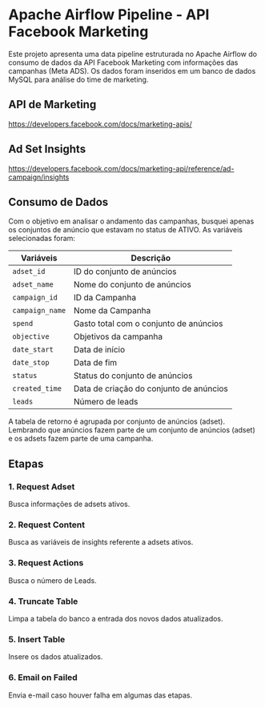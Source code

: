 # Apache Airflow Pipeline - API Facebook Marketing

Este projeto apresenta uma data pipeline estruturada no Apache Airflow do consumo de dados da API Facebook Marketing com informações das campanhas (Meta ADS). Os dados foram inseridos em um banco de dados MySQL para análise do time de marketing.

## API de Marketing
https://developers.facebook.com/docs/marketing-apis/

## Ad Set Insights
https://developers.facebook.com/docs/marketing-api/reference/ad-campaign/insights

## Consumo de Dados
Com o objetivo em analisar o andamento das campanhas, busquei apenas os conjuntos de anúncio que estavam no status de ATIVO. As variáveis selecionadas foram:

| Variáveis | Descrição |
| --- | --- |
| `adset_id` | ID do conjunto de anúncios |
| `adset_name` | Nome do conjunto de anúncios |
| `campaign_id` | ID da Campanha |
| `campaign_name` | Nome da Campanha |
| `spend` | Gasto total com o conjunto de anúncios |
| `objective` | Objetivos da campanha |
| `date_start` | Data de início |
| `date_stop` | Data de fim |
| `status` | Status do conjunto de anúncios |
| `created_time` | Data de criação do conjunto de anúncios |
| `leads` | Número de leads |

A tabela de retorno é agrupada por conjunto de anúncios (adset). Lembrando que anúncios fazem parte de um conjunto de anúncios (adset) e os adsets fazem parte de uma campanha.

## Etapas
### 1. Request Adset
Busca informações de adsets ativos.
### 2. Request Content 
Busca as variáveis de insights referente a adsets ativos.
### 3. Request Actions
Busca o número de Leads.
### 4. Truncate Table
Limpa a tabela do banco a entrada dos novos dados atualizados.
### 5. Insert Table
Insere os dados atualizados.
### 6. Email on Failed
Envia e-mail caso houver falha em algumas das etapas.
